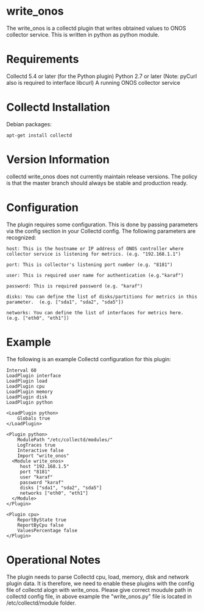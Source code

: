 # write_onos
The write_onos is a collectd plugin that writes obtained values to ONOS collector service. This is written in python as python module.

# Requirements
  Collectd 5.4 or later (for the Python plugin)
  Python 2.7 or later (Note: pyCurl also is required to interface libcurl)
  A running ONOS collector service

# Collectd Installation

Debian packages:
  
    apt-get install collectd
  
# Version Information
  collectd write_onos does not currently maintain release versions. The policy is that the master branch should always be stable and production ready.
  
# Configuration

  The plugin requires some configuration. This is done by passing parameters via the config section in your Collectd config. The following parameters are recognized:
  
    host: This is the hostname or IP address of ONOS controller where collector service is listening for metrics. (e.g. "192.168.1.1")
  
    port: This is collector's listening port number (e.g. "8181")
  
    user: This is required user name for authentication (e.g."karaf")
  
    password: This is required password (e.g. "karaf")
  
    disks: You can define the list of disks/partitions for metrics in this parameter.  (e.g. ["sda1", "sda2", "sda5"])
  
    networks: You can define the list of interfaces for metrics here.  (e.g. ["eth0", "eth1"])
  
# Example

  The following is an example Collectd configuration for this plugin:

    Interval 60
    LoadPlugin interface
    LoadPlugin load
    LoadPlugin cpu
    LoadPlugin memory
    LoadPlugin disk
    LoadPlugin python

    <LoadPlugin python>
        Globals true
    </LoadPlugin>

    <Plugin python>
        ModulePath "/etc/collectd/modules/"
        LogTraces true
        Interactive false
        Import "write_onos"
      <Module write_onos>
         host "192.168.1.5"
         port "8181"
         user "karaf"
         password "karaf"
         disks ["sda1", "sda2", "sda5"]
         networks ["eth0", "eth1"]
      </Module>
    </Plugin>

    <Plugin cpu>
        ReportByState true
        ReportByCpu false
        ValuesPercentage false
    </Plugin>


# Operational Notes

  The plugin needs to parse Collectd cpu, load, memory, disk and network plugin data. It is therefore, we need to enable these plugins with the config file of collectd alogn with write_onos. Please give correct moudule path in collectd config file, in above example the "write_onos.py" file is located in /etc/collectd/module folder.


